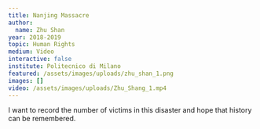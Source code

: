 ```yaml
---
title: Nanjing Massacre
author:
  name: Zhu Shan
year: 2018-2019
topic: Human Rights
medium: Video
interactive: false
institute: Politecnico di Milano
featured: /assets/images/uploads/zhu_shan_1.png
images: []
video: /assets/images/uploads/Zhu_Shang_1.mp4
---
```

I want to record the number of victims in this disaster and hope that history can be remembered.

